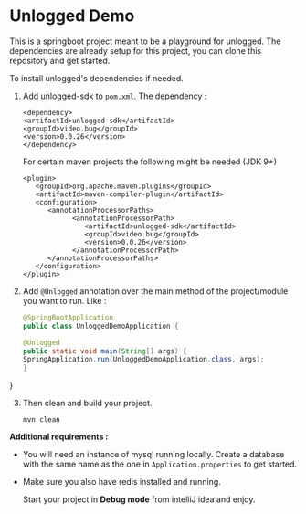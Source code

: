 # Unlogged Demo

This is a springboot project meant to be a playground for unlogged.
The dependencies are already setup for this project, you can clone this repository and get started.

To install unlogged's dependencies if needed.
1. Add unlogged-sdk to ```pom.xml```.
   The dependency :
   ```agsl
   <dependency>
   <artifactId>unlogged-sdk</artifactId>
   <groupId>video.bug</groupId>
   <version>0.0.26</version>
   </dependency>
   ```
   For certain maven projects the following might be needed (JDK 9+)
   ```agsl
   <plugin>
      <groupId>org.apache.maven.plugins</groupId>
      <artifactId>maven-compiler-plugin</artifactId>
      <configuration>
         <annotationProcessorPaths>
               <annotationProcessorPath>
                  <artifactId>unlogged-sdk</artifactId>
                  <groupId>video.bug</groupId>
                  <version>0.0.26</version>
               </annotationProcessorPath>
         </annotationProcessorPaths>
      </configuration>
   </plugin>
   ```

2. Add ```@Unlogged``` annotation over the main method of the project/module you want to run.
   Like :
   ```java
   @SpringBootApplication
   public class UnloggedDemoApplication {

   @Unlogged
   public static void main(String[] args) {
   SpringApplication.run(UnloggedDemoApplication.class, args);
   }
   ```
}

3. Then clean and build your project.

   `mvn clean`

**Additional requirements :**
- You will need an instance of mysql running locally. Create a database with the same name as the one in ```Application.properties``` to get started.
- Make sure you also have redis installed and running.

   Start your project in **Debug mode** from intelliJ idea and enjoy.


